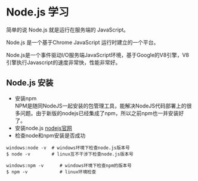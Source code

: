 # Node.js 学习

简单的说 Node.js 就是运行在服务端的 JavaScript。

Node.js 是一个基于Chrome JavaScript 运行时建立的一个平台。

Node.js是一个事件驱动I/O服务端JavaScript环境，基于Google的V8引擎，V8引擎执行Javascript的速度非常快，性能非常好。

## Node.js 安装
* 安装npm  
NPM是随同NodeJS一起安装的包管理工具，能解决NodeJS代码部署上的很多问题。由于新版的nodejs已经集成了npm，所以之前npm也一并安装好了。
* 安装node.js
[nodejs官网](https://nodejs.org/en/)  
* 检查node和npm安装是否成功
```
windows:node -v  # windows环境下检查node.js版本号
$ node -v        # linux互不干涉下检查node.js版本号

windows:npm -v      # windows环境下检查npm的版本号
$ npm -v            # linux环境检查

```

